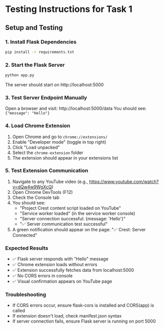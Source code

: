 # Testing Instructions for Task 1

## Setup and Testing

### 1. Install Flask Dependencies
```bash
pip install -r requirements.txt
```

### 2. Start the Flask Server
```bash
python app.py
```
The server should start on http://localhost:5000

### 3. Test Server Endpoint Manually
Open a browser and visit: http://localhost:5000/data
You should see: `{"message": "Hello"}`

### 4. Load Chrome Extension
1. Open Chrome and go to `chrome://extensions/`
2. Enable "Developer mode" (toggle in top right)
3. Click "Load unpacked"
4. Select the `chrome-extension` folder
5. The extension should appear in your extensions list

### 5. Test Extension Communication
1. Navigate to any YouTube video (e.g., https://www.youtube.com/watch?v=dQw4w9WgXcQ)
2. Open Chrome DevTools (F12)
3. Check the Console tab
4. You should see:
   - "Project Crest content script loaded on YouTube"
   - "Service worker loaded" (in the service worker console)
   - "Server connection successful: {message: 'Hello'}"
   - "✅ Server communication test successful"
5. A green notification should appear on the page: "✅ Crest: Server Connected"

### Expected Results
- ✅ Flask server responds with "Hello" message
- ✅ Chrome extension loads without errors
- ✅ Extension successfully fetches data from localhost:5000
- ✅ No CORS errors in console
- ✅ Visual confirmation appears on YouTube page

### Troubleshooting
- If CORS errors occur, ensure flask-cors is installed and CORS(app) is called
- If extension doesn't load, check manifest.json syntax
- If server connection fails, ensure Flask server is running on port 5000